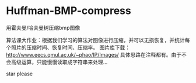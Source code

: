 # Huffman-BMP-compress
用霍夫曼/哈夫曼树压缩bmp图像

算法课大作业：根据我们学习的算法对图像进行压缩，并可以无损恢复，并统计每个照片的压缩时间、恢复时间、压缩率。 图片库下载：http://www.eecs.qmul.ac.uk/~phao/IP/Images/
具体思路在注释都有。由于不会高级运算，只能慢慢读取成字符串来处理...

star please
